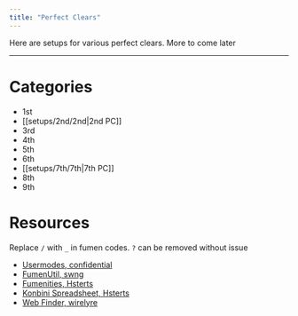 ```yaml
---
title: "Perfect Clears"
---
```

Here are setups for various perfect clears. More to come later
___
# Categories
- 1st
- [[setups/2nd/2nd|2nd PC]]
- 3rd
- 4th
- 5th
- 6th
- [[setups/7th/7th|7th PC]]
- 8th
- 9th
# Resources
Replace `/` with `_` in fumen codes. `?` can be removed without issue
- [Usermodes, confidential](https://himitsuconfidential.github.io/downstack-practice/library)
- [FumenUtil, swng](https://swng.github.io/FumenUtil/)
- [Fumenities, Hsterts](https://hsterts.github.io/Fumenities/)
- [Konbini Spreadsheet, Hsterts](https://docs.google.com/spreadsheets/d/1utU86mHLcXu7KjyiMjYPNkEG_CthO-bfY0Pk7jOOH_E/edit)
- [Web Finder, wirelyre](https://wirelyre.github.io/tetra-tools/pc-solver.html)